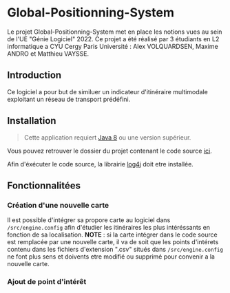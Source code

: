 # Global-Positionning-System
Le projet Global-Positionning-System met en place les notions vues au sein de l'UE "Génie Logiciel" 2022. Ce projet a été réalisé par 3 étudiants en L2 informatique a CYU Cergy Paris Université : Alex VOLQUARDSEN, Maxime ANDRO et Matthieu VAYSSE.
## Introduction
Ce logiciel a pour but de similuer un indicateur d'itinéraire multimodale exploitant un réseau de transport prédéfini.
## Installation
> Cette application requiert [Java 8](https://www.oracle.com/fr/java/technologies/javase/javase8-archive-downloads.html) ou une version supérieur.

Vous pouvez retrouver le dossier du projet contenant le code source [ici]().

Afin d'éxécuter le code source, la librairie [log4j](https://logging.apache.org/log4j/2.x/download.html) doit etre installée.
## Fonctionnalitées
### Création d'une nouvelle carte
Il est possible d'intégrer sa propore carte au logiciel dans `/src/engine.config` afin d'étudier les itinéraires les plus intéréssants en fonction de sa localisation. 
**NOTE** : si la carte intégrer dans le code source est remplacée par une nouvelle carte, il va de soit que les points d'intérets contenu dans les fichiers d'extension ".csv" situés dans `/src/engine.config` ne font plus sens et doivents etre modifié ou supprimé pour convenir a la nouvelle carte.
### Ajout de point d'intérêt

